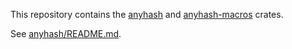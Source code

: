 This repository contains the [anyhash](anyhash) and [anyhash-macros](anyhash-macros) crates.

See [anyhash/README.md](anyhash/README.md).
